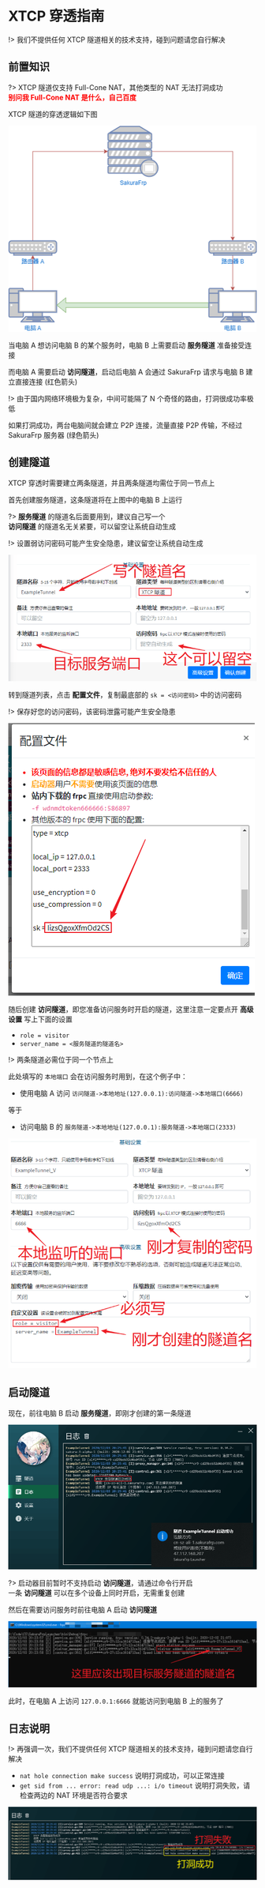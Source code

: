 # XTCP 穿透指南

!> 我们不提供任何 XTCP 隧道相关的技术支持，碰到问题请您自行解决

## 前置知识

?> XTCP 隧道仅支持 Full-Cone NAT，其他类型的 NAT 无法打洞成功  
<b style="color: red">别问我 Full-Cone NAT 是什么，自己百度</b>

XTCP 隧道的穿透逻辑如下图

![](_images/xtcp-0.png)

当电脑 A 想访问电脑 B 的某个服务时，电脑 B 上需要启动 **服务隧道** 准备接受连接

而电脑 A 需要启动 **访问隧道**，启动后电脑 A 会通过 SakuraFrp 请求与电脑 B 建立直接连接 (红色箭头)

!> 由于国内网络环境极为复杂，中间可能隔了 N 个奇怪的路由，打洞很成功率极低

如果打洞成功，两台电脑间就会建立 P2P 连接，流量直接 P2P 传输，不经过 SakuraFrp 服务器 (绿色箭头)

## 创建隧道

XTCP 穿透时需要建立两条隧道，并且两条隧道均需位于同一节点上

首先创建服务隧道，这条隧道将在上图中的电脑 B 上运行

?> **服务隧道** 的隧道名后面要用到，建议自己写一个  
**访问隧道** 的隧道名无关紧要，可以留空让系统自动生成

!> 设置弱访问密码可能产生安全隐患，建议留空让系统自动生成

![](_images/xtcp-1.png)

转到隧道列表，点击 **配置文件**，复制最底部的 `sk = <访问密码>` 中的访问密码

!> 保存好您的访问密码，该密码泄露可能产生安全隐患

![](_images/xtcp-2.png)

随后创建 **访问隧道**，即您准备访问服务时开启的隧道，这里注意一定要点开 **高级设置** 写上下面的设置

+ `role = visitor`
+ `server_name = <服务隧道的隧道名>`

!> 两条隧道必需位于同一个节点上

此处填写的 `本地端口` 会在访问服务时用到，在这个例子中：

+ 使用电脑 A 访问 `访问隧道->本地地址(127.0.0.1):访问隧道->本地端口(6666)`

等于

+ 访问电脑 B 的 `服务隧道->本地地址(127.0.0.1):服务隧道->本地端口(2333)`

![](_images/xtcp-3.png)

## 启动隧道

现在，前往电脑 B 启动 **服务隧道**，即刚才创建的第一条隧道

![](_images/xtcp-4.png)

?> 启动器目前暂时不支持启动 **访问隧道**，请通过命令行开启  
一条 **访问隧道** 可以在多个设备上同时开启，无需重复创建

然后在需要访问服务时前往电脑 A 启动 **访问隧道**

![](_images/xtcp-5.png)

此时，在电脑 A 上访问 `127.0.0.1:6666` 就能访问到电脑 B 上的服务了

## 日志说明

!> 再强调一次，我们不提供任何 XTCP 隧道相关的技术支持，碰到问题请您自行解决

+ `nat hole connection make success` 说明打洞成功，可以正常连接
+ `get sid from ... error: read udp ...: i/o timeout` 说明打洞失败，请检查两边的 NAT 环境是否符合要求

![](_images/xtcp-6.png)
